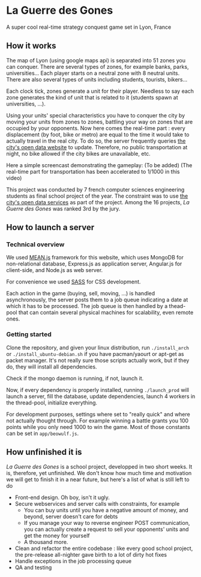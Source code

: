 # La Guerre des Gones

A super cool real-time strategy conquest game set in Lyon, France

## How it works

The map of Lyon (using google maps api) is separated into 51 zones you can conquer. There are several types of zones, for example banks, parks, universities... Each player starts on a neutral zone with 8 neutral units. There are also several types of units including students, tourists, bikers...

Each clock tick, zones generate a unit for their player. Needless to say each zone generates the kind of unit that is related to it (students spawn at universities, ...).

Using your units' special characteristics you have to conquer the city by moving your units from zones to zones, battling your way on zones that are occupied by your opponents. Now here comes the real-time part : every displacement (by foot, bike or metro) are equal to the time it would take to actually travel in the real city. To do so, the server frequently queries [the city's open data website](http://data.grandlyon.com/) to update. Therefore, no public transportation at night, no bike allowed if the city bikes are unavailable, etc.

Here a simple screencast demonstrating the gameplay:
(To be added)
(The real-time part for transportation has been accelerated to 1/1000 in this video)

This project was conducted by 7 french computer sciences engineering students as final school project of the year. The constraint was to use [the city's open data services](http://data.grandlyon.com/) as part of the project. Among the 16 projects, *La Guerre des Gones* was ranked 3rd by the jury.

## How to launch a server

### Technical overview

We used [MEAN.js](http://meanjs.org/) framework for this website, which uses MongoDB for non-relational database, Express.js as application server, Angular.js for client-side, and Node.js as web server.

For convenience we used [SASS](http://sass-lang.com/) for CSS development.

Each action in the game (buying, sell, moving, ...) is handled asynchronously, the server posts them to a job queue indicating a date at which it has to be processed. The job queue is then handled by a thead-pool that can contain several physical machines for scalability, even remote ones.

### Getting started

Clone the repository, and given your linux distribution, run `./install_arch` or `./install_ubuntu-debian.sh` if you have pacman/yaourt or apt-get as packet manager. It's not really sure those scripts actually work, but if they do, they will install all dependencies.

Check if the mongo daemon is running, if not, launch it.

Now, if every dependency is properly installed, running `./launch_prod` will launch a server, fill the database, update dependencies, launch 4 workers in the thread-pool, initialize everything.

For development purposes, settings where set to "really quick" and where not actually thought through. For example winning a battle grants you 100 points while you only need 1000 to win the game. Most of those constants can be set in `app/beowulf.js`.

## How unfinished it is

*La Guerre des Gones* is a school project, developped in two short weeks. It is, therefore, yet unfinished. We don't know how much time and motivation we will get to finish it in a near future, but here's a list of what is still left to do

* Front-end design. Oh boy, isn't it ugly.
* Secure webservices and server calls with constraints, for example
	* You can buy units until you have a negative amount of money, and beyond, server doesn't care for debts
	* If you manage your way to reverse engineer POST communication, you can actually create a request to sell your opponents' units and get the money for yourself
	* A thousand more.
* Clean and refactor the entire codebase : like every good school project, the pre-release all-nighter gave birth to a lot of dirty hot fixes
* Handle exceptions in the job processing queue
* QA and testing